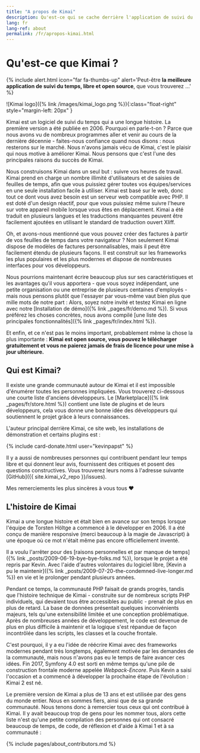 ```yaml
---
title: "A propos de Kimai"
description: Qu'est-ce qui se cache derrière l'application de suivi du temps Kimai ? Apprenez-en plus sur elle, son histoire et son développeur.
lang: fr
lang-ref: about
permalink: /fr/apropos-kimai.html
---
```


#  Qu'est-ce que Kimai ?

{% include alert.html icon="far fa-thumbs-up" alert='Peut-être <strong>la meilleure application de suivi du temps, libre et open source</strong>, que vous trouverez ...' %}

![Kimai logo]({% link /images/kimai_logo.png %}){:class="float-right" style="margin-left: 20px" }

Kimai est un logiciel de suivi du temps qui a une longue histoire. La première version a été publiée en 2006.
Pourquoi en parle-t-on ? Parce que nous avons vu de nombreux programmes aller et venir au cours de la dernière décennie - faites-nous confiance quand nous disons :
nous resterons sur le marché. Nous n'avons jamais vécu de Kimai, c'est le plaisir qui nous motive à améliorer Kimai.
Nous pensons que c'est l'une des principales raisons du succès de Kimai.

Nous construisons Kimai dans un seul but : suivre vos heures de travail. Kimai prend en charge un nombre illimité d'utilisateurs et de saisies de feuilles de temps,
afin que vous puissiez gérer toutes vos équipes/services en une seule installation facile à utiliser.
Kimai est basé sur le web, donc tout ce dont vous avez besoin est un serveur web compatible avec PHP. Il est doté d'un design réactif,
pour que vous puissiez même suivre l'heure sur votre appareil mobile lorsque vous êtes en déplacement.
Kimai a été traduit en plusieurs langues et les traductions manquantes peuvent être facilement ajoutées en utilisant le standard de traduction ouvert Xliff.

Oh, et avons-nous mentionné que vous pouvez créer des factures à partir de vos feuilles de temps dans votre navigateur ?
Non seulement Kimai dispose de modèles de factures personnalisables, mais il peut être facilement étendu de plusieurs façons.
Il est construit sur les frameworks les plus populaires et les plus modernes et dispose de nombreuses interfaces pour vos développeurs.

Nous pourrions maintenant écrire beaucoup plus sur ses caractéristiques et les avantages qu'il vous apportera - que vous soyez indépendant,
une petite organisation ou une entreprise de plusieurs centaines d'employés - mais nous pensons plutôt que l'essayer par vous-même vaut bien plus que  mille mots de notre part :
Alors, soyez notre invité et testez Kimai en ligne avec notre [Installation de démo]({% link _pages/fr/demo.md %}).
Si vous préférez les choses concrètes, nous avons compilé [une liste des principales fonctionnalités]({% link _pages/fr/index.html %}).

Et enfin, et ce n'est pas le moins important, probablement même la chose la plus importante :
**Kimai est open source, vous pouvez le télécharger gratuitement et vous ne paierez jamais de frais de licence pour une mise à jour ultérieure.**

## Qui est Kimai?

Il existe une grande communauté autour de Kimai et il est impossible d'énumérer toutes les personnes impliquées.
Vous trouverez ci-dessous une courte liste d'anciens développeurs.
Le [Marketplace]({% link _pages/fr/store.html %}) contient une liste de plugins et de leurs développeurs, cela vous donne une bonne idée des développeurs
qui soutiennent le projet grâce à leurs connaissances.

L'auteur principal derrière Kimai, ce site web, les installations de démonstration et certains plugins est :

{% include card-donate.html user="kevinpapst" %}

Il y a aussi de nombreuses personnes qui contribuent pendant leur temps libre et qui donnent leur avis, fournissent des critiques et posent des questions constructives.
Vous trouverez leurs noms à l'adresse suivante  [GitHub]({{ site.kimai_v2_repo }}/issues).

Mes remerciements les plus sincères à vous tous ❤️   

## L'histoire de Kimai

Kimai a une longue histoire et était bien en avance sur son temps lorsque l'équipe de Torsten Höltge a commencé à le développer en 2006.
Il a été conçu de manière responsive (merci beaucoup à la magie de Javascript) à une époque où ce mot n'était même pas encore officiellement inventé.

Il a voulu l'arrêter pour des [raisons personnelles et par manque de temps]({% link _posts/2009-06-19-bye-bye-folks.md %}), lorsque le projet a été repris par Kevin. Avec l'aide d'autres volontaires du logiciel libre, [Kevin a pu le maintenir]({% link _posts/2009-07-20-the-condemned-live-longer.md %}) en vie et le prolonger pendant plusieurs années.

Pendant ce temps, la communauté PHP faisait de grands progrès, tandis que l'histoire technique de Kimai - construite
sur de nombreux scripts PHP individuels, qui devaient tous être accessibles au public - prenait de plus en plus de retard.
La base de données présentait quelques inconvénients majeurs, tels qu'une extensibilité limitée et une conception problématique.
Après de nombreuses années de développement, le code est devenue de plus en plus difficile à maintenir et la logique s'est répandue de façon incontrôlée dans les scripts, les classes
et la couche frontale.

C'est pourquoi, il y a eu l'idée de réécrire Kimai avec des frameworks modernes pendant très longtemps, également motivée par les demandes de la communauté,
mais nous n'avons pas eu le temps de faire avancer ces idées.
Fin 2017, Symfony 4.0 est sorti en même temps qu'une pile de construction frontale moderne appelée _Webpack-Encore_.
Puis Kevin a saisi l'occasion et a commencé à développer la prochaine étape de l'évolution : Kimai 2 est né.

Le première version de Kimai a plus de 13 ans et est utilisée par des gens du monde entier. Nous en sommes fiers, ainsi que de sa grande communauté.
Nous tenons donc à remercier tous ceux qui ont contribué à Kimai.
Il y avait beaucoup trop de gens pour les nommer tous, alors cette liste n'est qu'une petite compilation des personnes qui ont consacré beaucoup de temps, de code, de réflexion et d'aide à Kimai 1 et à sa communauté :

{% include pages/about_contributors.md %} 
